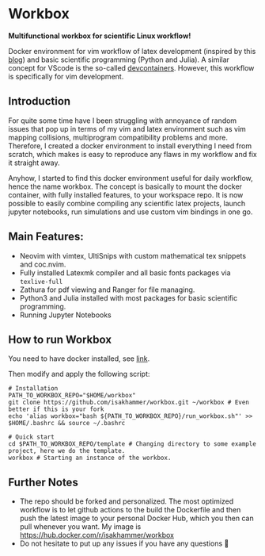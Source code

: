 # Workbox
**Multifunctional workbox for scientific Linux workflow!**

Docker environment for vim workflow of latex development (inspired by this [blog](https://castel.dev/post/lecture-notes-1/)) and basic scientific programming (Python and Julia). A similar concept for VScode is the so-called [devcontainers](https://code.visualstudio.com/docs/devcontainers/containers). However, this workflow is specifically for vim development.

## Introduction
For quite some time have I been struggling with annoyance of random issues that pop up in terms of my vim and latex environment such as vim mapping collisions, multiprogram compatibility problems and more. Therefore, I created a docker environment to install everything I need from scratch, which makes is easy to reproduce any flaws in my workflow and fix it straight away. 

Anyhow, I started to find this docker environment useful for daily workflow, hence the name workbox. The concept is basically to mount the docker container, with fully installed features, to your workspace repo. It is now possible to easily combine compiling any scientific latex projects, launch jupyter notebooks, run simulations and use custom vim bindings in one go. 

## Main Features:
  - Neovim with vimtex, UltiSnips with custom mathematical tex snippets and coc.nvim.  
  - Fully installed Latexmk compiler and all basic fonts packages via `texlive-full`
  - Zathura for pdf viewing and Ranger for file managing. 
  - Python3 and Julia installed with most packages for basic scientific programming.
  - Running Jupyter Notebooks

## How to run Workbox
You need to have docker installed, see [link](https://docs.docker.com/desktop/install/linux-install/).

Then modify and apply the following script:

```
# Installation
PATH_TO_WORKBOX_REPO="$HOME/workbox"
git clone https://github.com/isakhammer/workbox.git ~/workbox # Even better if this is your fork
echo 'alias workbox="bash ${PATH_TO_WORKBOX_REPO}/run_workbox.sh"' >> $HOME/.bashrc && source ~/.bashrc 

# Quick start
cd $PATH_TO_WORKBOX_REPO/template # Changing directory to some example project, here we do the template.
workbox # Starting an instance of the workbox.
```
 
## Further Notes 
- The repo should be forked and personalized. The most optimized workflow is to let github actions to the build the Dockerfile and then push the latest image to your personal Docker Hub, which you then can pull whenever you want. My image is https://hub.docker.com/r/isakhammer/workbox 
- Do not hesitate to put up any issues if you have any questions :slightly_smiling_face:	


  
  
